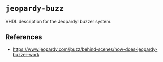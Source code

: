 # `jeopardy-buzz`

VHDL description for the Jeopardy! buzzer system.

## References

- https://www.jeopardy.com/jbuzz/behind-scenes/how-does-jeopardy-buzzer-work